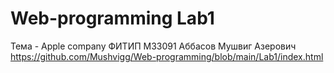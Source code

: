 # Web-programming Lab1 
Тема - Apple company
ФИТИП М33091 Аббасов Мушвиг Азерович
https://github.com/Mushvigg/Web-programming/blob/main/Lab1/index.html
